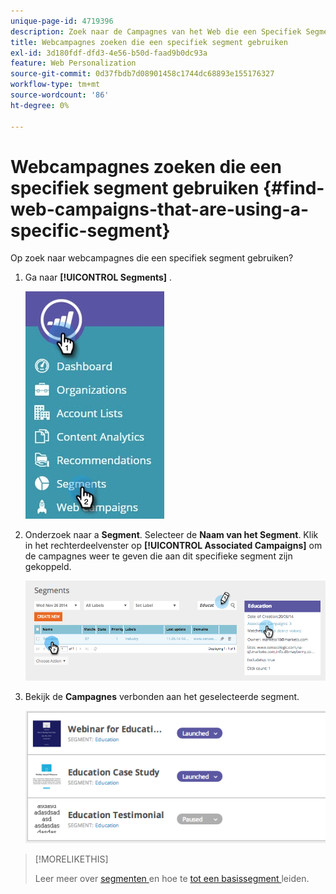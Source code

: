 ```yaml
---
unique-page-id: 4719396
description: Zoek naar de Campagnes van het Web die een Specifiek Segment - de Documenten van Marketo - de Documentatie van het Product gebruiken
title: Webcampagnes zoeken die een specifiek segment gebruiken
exl-id: 3d180fdf-dfd3-4e56-b50d-faad9b0dc93a
feature: Web Personalization
source-git-commit: 0d37fbdb7d08901458c1744dc68893e155176327
workflow-type: tm+mt
source-wordcount: '86'
ht-degree: 0%

---
```


# Webcampagnes zoeken die een specifiek segment gebruiken {#find-web-campaigns-that-are-using-a-specific-segment}

Op zoek naar webcampagnes die een specifiek segment gebruiken?

1. Ga naar **[!UICONTROL Segments]** .

   ![](assets/new-dropdown-segments-hand-1.jpg)

1. Onderzoek naar a **Segment**. Selecteer de **Naam van het Segment**. Klik in het rechterdeelvenster op **[!UICONTROL Associated Campaigns]** om de campagnes weer te geven die aan dit specifieke segment zijn gekoppeld.

   ![](assets/image2014-11-26-14-21-59.png)

1. Bekijk de **Campagnes** verbonden aan het geselecteerde segment.

   ![](assets/image2014-11-26-14-3a25-3a30.png)

>[!MORELIKETHIS]
>
>Leer meer over [ segmenten ](/help/marketo/product-docs/web-personalization/using-web-segments/web-segments.md) en hoe te [ tot een basissegment ](/help/marketo/product-docs/web-personalization/using-web-segments/create-a-basic-web-segment.md) leiden.
